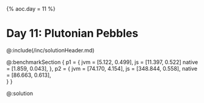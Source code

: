{%
aoc.day = 11
%}

# Day 11: Plutonian Pebbles

@:include(/inc/solutionHeader.md)

@:benchmarkSection {
p1 = {
jvm = [5.122, 0.499],
js = [11.397, 0.522]
native = [1.859, 0.043],
},
p2 = {
jvm = [74.170, 4.154],
js = [348.844, 0.558],
native = [86.663, 0.613],        
}
}

@:solution